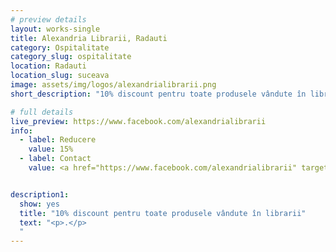 ```yaml
---
# preview details
layout: works-single
title: Alexandria Librarii, Radauti
category: Ospitalitate
category_slug: ospitalitate
location: Radauti
location_slug: suceava
image: assets/img/logos/alexandrialibrarii.png
short_description: "10% discount pentru toate produsele vândute în librarii"

# full details
live_preview: https://www.facebook.com/alexandrialibrarii
info:
  - label: Reducere
    value: 15% 
  - label: Contact
    value: <a href="https://www.facebook.com/alexandrialibrarii" target="_blank">Website</a>


description1:
  show: yes
  title: "10% discount pentru toate produsele vândute în librarii"
  text: "<p>.</p>
  "
---
```

